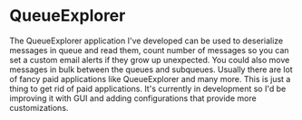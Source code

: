 # QueueExplorer

The QueueExplorer application I've developed can be used to deserialize messages in queue and read them, count number of messages so you can set a custom email alerts if they grow up unexpected. You could also move messages in bulk between the queues and subqueues. Usually there are lot of fancy paid applications like QueueExplorer and many more. This is just a thing to get rid of paid applications. It's currently in development so I'd be improving it with GUI and adding configurations that provide more customizations.
